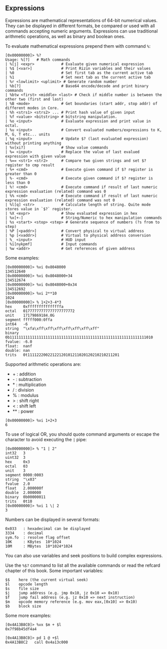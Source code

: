 ## Expressions

Expressions are mathematical representations of 64-bit numerical values.
They can be displayed in different formats, be compared or used with all commands
accepting numeric arguments. Expressions can use traditional arithmetic operations,
as well as binary and boolean ones.

To evaluate mathematical expressions prepend them with command `%`:
```
[0x00000000]> %?
Usage: %[?]   # Math commands
| %[j] <expr>            # Evaluate given numerical expression
| %$ [<var>]             # Print Rizin variables and their values
| %0                     # Set first tab as the current active tab
| %1                     # Set next tab as the current active tab
| %r <lowlimit> <uplimit> # Generate random number
| %b[?]                  # Base64 encode/decode and print binary commands
| %btw <first> <middle> <last> # Check if middle number is between the other two (first and last)
| %B <mode>              # Get boundaries (start addr, stop addr) of different modes in Core.
| %h <strs1> <strs2> ... # Print hash value of given input
| %f <value> <bitstring> # bitstring manipulation.
| %o <input>             # Evaluate expression and print value in octal.
| %u <input>             # Convert evaluated numbers/expressions to K, M, G, T etc... units
| %q <input>             # Update $? (last evaluated expression) without printing anything
| %v[xi?]                # Show value commands
| %= <input>             # Replace the value of last evalued expression with given value
| %== <str1> <str2>      # Compare two given strings and set $? register to cmp result
| %+ <cmd>               # Execute given command if $? register is greater than 0
| %- <cmd>               # Execute given command if $? register is less than 0
| %! <cmd>               # Execute command if result of last numeric expression evaluation (related) command was 0
| %% <cmd>               # Execute command if result of last numeric expression evaluation (related) command was not 0
| %l[q] <str>            # Calculate length of string. Quite mode stores value in `$?` register.
| %X <expr>              # Show evaluated expression in hex
| %x[+-]                 # String/Numeric to hex manipulation commands
| %s <start> <stop> <step> # Generate sequence of numbers (?s from to step)
| %P [<paddr>]           # Convert physical to virtual address
| %p [<vaddr>]           # Virtual to physical address conversion
| %_ <input>             # HUD input
| %i[nykpmf]             # Input commands
| %w <addr>              # Get references of given address
```

Some examples:
```
[0x00000000]> %vi 0x8048000
134512640
[0x00000000]> %vi 0x8048000+34
134512674
[0x00000000]> %vi 0x8048000+0x34
134512692
[0x00000000]> %vi 2**10
1024
[0x00000000]> % 1+2+3-4*3
hex     0xfffffffffffffffa
octal   01777777777777777777772
unit    17179869184.0G
segment fffff000:0ffa
int64   -6
string  "\xfa\xff\xff\xff\xff\xff\xff\xff"
binary  0b1111111111111111111111111111111111111111111111111111111111111010
fvalue: -6.0
float:  nanf
double: nan
trits   0t11112220022122120101211020120210210211201
```

Supported arithmetic operations are:

 *  \+ : addition
 *  \- : subtraction
 *  \* : multiplication
 *  / : division
 *  % : modulus
 *  \> : shift right
 *  < : shift left
 * \*\* : power

```
[0x00000000]> %vi 1+2+3
6
```

To use of logical OR, you should quote command arguments or escape the character to avoid executing the `|` pipe:
```
[0x00000000]> % "1 | 2"
int32   3
uint32  3
hex     0x3
octal   03
unit    3
segment 0000:0003
string  "\x03"
fvalue  2.0
float   2.000000f
double  2.000000
binary  0b00000011
trits   0t10
[0x00000000]> %vi 1 \| 2
3
```

Numbers can be displayed in several formats:
```
0x033   : hexadecimal can be displayed
3334    : decimal
sym.fo  : resolve flag offset
10K     : KBytes  10*1024
10M     : MBytes  10*1024*1024
```

You can also use variables and seek positions to build complex expressions.

Use the `%$?` command to list all the available commands or read the refcard chapter of this book. Some important variables:
```
$$    here (the current virtual seek)
$l    opcode length
$s    file size
$j    jump address (e.g. jmp 0x10, jz 0x10 => 0x10)
$f    jump fail address (e.g. jz 0x10 => next instruction)
$m    opcode memory reference (e.g. mov eax,[0x10] => 0x10)
$b    block size
```

Some more examples:
```
[0x4A13B8C0]> %vx $m + $l
0x7f98b45df4a4
```
```
[0x4A13B8C0]> pd 1 @ +$l
0x4A13B8C2   call 0x4a13c000
```
